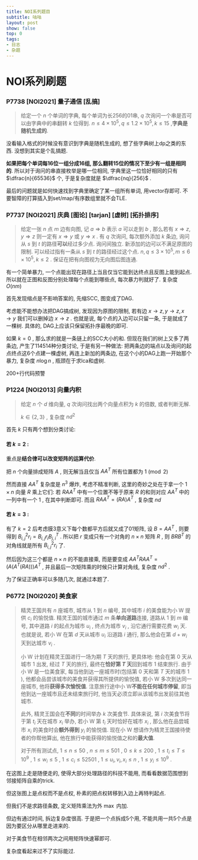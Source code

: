 ```yaml
---
title: NOI系列题目
subtitle: 咕咕
layout: post
show: false
top: 0
tags: 
- 日志
- 杂题
---
```


# NOI系列刷题

### P7738 [NOI2021] 量子通信 [乱搞]

> 给定一个 $n$ 个单词的字典, 每个单词为长256的01串, $q$ 次询问一个串是否可以由字典中的串翻转 $k$ 位得到.
> $n\le 4\times 10^5, q\le 1. 2\times 10^5, k\le 15$ ,**字典是随机生成的**.

没看输入格式的时候没有意识到字典是随机生成的, 想了些字典树上dp之类的东西. 没想到其实是个乱搞题.

**如果把每个单词每16位一组分成16组, 那么翻转15位的情况下至少有一组是相同的**. 所以对于询问的串直接枚举是哪一位相同, 字典里这一位恰好相同的只有 $\dfrac{n}{65536}$ 个, 于是复杂度就是 $\dfrac{nq}{256}$ .

最后的问题就是如何快速找到字典里确定了某一组所有单词, 用vector存即可. 不要智障的打算插入到set/map/有序数组里就不会TLE.

### P7737 [NOI2021] 庆典 [图论] [tarjan] [虚树] [拓扑排序]

> 给定一张 $n$ 点 $m$ 边有向图, 记 $a\Rightarrow b$ 表示 $a$ 可以走到 $b$ , 那么若有 $x\Rightarrow z, y\Rightarrow z$ 则一定有 $x\Rightarrow y$ 或 $y\Rightarrow x$ .
> 有 $q$ 次询问, 每次额外添加 $k$ 条边, 询问从 $s$ 到 $t$ 的路径**可以**经过多少点. 询问间独立. 新添加的边可以不满足原图的限制.
> 可以经过指有一条从 $s$ 到 $t$ 的路径经过这个点.
> $n, q\le 3\times 10^5, m\le 6\times 10^5, k\le 2$ . 保证在把有向图视为无向图后图连通.

有一个简单暴力, 一个点能出现在路径上当且仅当它能到达终点且反图上能到起点. 所以就在正图和反图分别处理每个点能到哪些点, 每次暴力判就好了. 复杂度 $O(nm)$ 

首先发现缩点是不影响答案的, 先缩SCC, 图变成了DAG.

考虑能不能想办法把DAG搞成树, 发现因为原图的限制, 若有边 $x\to z, y\to z, x\to y$ 我们可以删掉边 $x\to z$ . 也就是说, 每个点的入边可以只留一条, 于是就成了一棵树. 具体的, DAG上应该只保留拓扑序最晚的即可.

如果 $k=0$ , 那么求的就是一条链上的SCC大小的和. 但现在我们的树上又多了两条边, 产生了114514种分类讨论, 于是有另一种做法: 把两条边的端点以及询问的起点终点这6个点建一棵虚树, 再连上新加的两条边, 在这个小的DAG上跑一开始那个暴力, 复杂度 $n\log n$ , 瓶颈在于求lca和虚树.

200+行代码预警

### P1224 [NOI2013] 向量内积

> 给定 $n$ 个 $d$ 维向量, $q$ 次询问找出两个向量点积为 $k$ 的倍数, 或者判断无解.
> 
> $k\in \{2, 3\}$ , 复杂度 $nd^2$ 

首先 $k$ 只有两个想到分类讨论:

#### 若 $k=2$ :

重点是**结合律可以改变矩阵的运算代价**.

把 $n$ 个向量排成矩阵 $A$ , 则无解当且仅当 $AA^T$ 所有位置都为 $1\pmod 2$ 

然而直接 $AA^T$ 复杂度是 $n^3$ 爆炸, 考虑不精准判断, 这里的奇妙之处在于拿一个 $1\times n$ 向量 $R$ 乘上它们: 若 $RAA^T$ 中有一个位置不等于原来 $R$ 的和则对应 $AA^T$ 中的一列中有一个 $1$ , 在其中判断即可. 而且 $RAA^T=(RA)A^T$ , 复杂度 $nd$ 

#### 若 $k=3$ :

有了 $k=2$ 后考虑膜3意义下每个数都平方后就又成了01矩阵, 设 $B=AA^T$ , 则要得到 $B_{i, j}^2r_i=B_{i, j}r_i B^T_{j, i}$ . 所以把 $r$ 变成只有一个对角的 $n\times n$ 矩阵 $R$ , 则 $BRB^T$ 的对角线就是所有 $B^2_{i, j}r_i$ 了.

然后因为这三个都是 $n\times n$ 的不能直接乘, 而是要变成 $AA^TRAA^T=(A(A^T(RA)))A^T$ , 并且最后一次矩阵乘的时候只计算对角线, 复杂度 $nd^2$ .

为了保证正确率可以多随几次, 就通过本题了.

### P6772 [NOI2020] 美食家

> 精灵王国共有 $n$ 座城市, 城市从 $1$ 到 $n$ 编号, 其中城市 $i$ 的美食能为小 W 提供 $c_i$ 的愉悦值. 精灵王国的城市通过 $m$ 条**单向道路**连接, 道路从 $1$ 到 $m$ 编号, 其中道路 $i$ 的起点为城市 $u_i$ , 终点为城市 $v_i$ , 沿它通行需要花费 $w_i$ 天. 也就是说, 若小 W 在第 $d$ 天从城市 $u_i$ 沿道路 $i$ 通行, 那么他会在第 $d + w_i$ 天到达城市 $v_i$ .
> 
> 小 W 计划在精灵王国进行一场为期 $T$ 天的旅行, 更具体地: 他会在第 $0$ 天从城市 $1$ 出发, 经过 $T$ 天的旅行, 最终在**恰好第 $T$ 天**回到城市 $1$ 结束旅行. 由于小 W 是一位美食家, 每当他到达一座城市时(包括第 $0$ 天和第 $T$ 天的城市 $1$ ), 他都会品尝该城市的美食并获得其所提供的愉悦值, 若小 W 多次到达同一座城市, 他将**获得多次愉悦值**. 注意旅行途中小 W**不能在任何城市停留**, 即当他到达一座城市且还未结束旅行时, 他当天必须立即从该城市出发前往其他城市.
> 
> 此外, 精灵王国会在**不同**的时间举办 $k$ 次美食节. 具体来说, 第 $i$ 次美食节将于第 $t_i$ 天在城市 $x_i$ 举办, 若小 W 第 $t_i$ 天时恰好在城市 $x_i$ , 那么他在品尝城市 $x_i$ 的美食时会**额外得到** $y_i$ 的愉悦值. 现在小 W 想请作为精灵王国接待使者的你帮他算出, 他在旅行中能获得的愉悦值之和的**最大值**.
> 
> 对于所有测试点, $1 \leq n \leq 50$ , $n \leq m \leq 501$ , $0 \leq k \leq 200$ , $1 \leq t_i \leq T \leq 10^9$ , $1 \leq w_i \leq 5$ , $1 \leq c_i \leq 52501$ , $1 \leq u_i, v_i, x_i \leq n$ , $1 \leq y_i \leq 10^9$ .

在这图上走是随便走的, 使得大部分处理路径的科技不能用, 而看看数据范围想到邻接矩阵自乘的trick.

但这张图上是点权而不是点权, 朴素的把点权转移到入边上再特判起点.

但我们不是求路径条数, 定义矩阵乘法为外 $\max$ 内加.

但边有通过时间, 拆边复杂度很高. 于是把一个点拆成5个用, 不能共用一共5个点是因为要区分从哪里走进来的.

对于美食节在相邻两次之间用矩阵快速幂即可.

复杂度看起来过不了实际能过.
